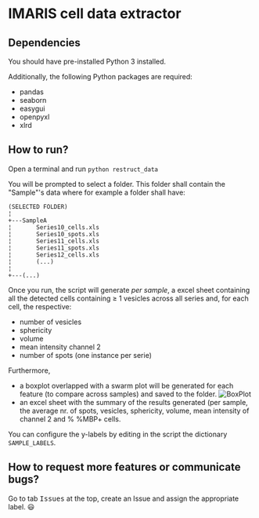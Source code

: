 # IMARIS cell data extractor

## Dependencies

You should have pre-installed Python 3 installed.

Additionally, the following Python packages are required:
- pandas
- seaborn
- easygui 
- openpyxl
- xlrd

## How to run?

Open a terminal and run
`python restruct_data`

You will be prompted to select a folder. This folder shall contain the "Sample"'s data where for example a folder shall have:
```
(SELECTED FOLDER)
¦   
+---SampleA
¦       Series10_cells.xls
¦       Series10_spots.xls
¦       Series11_cells.xls
¦       Series11_spots.xls
¦       Series12_cells.xls
¦       (...)
¦       
+---(...)
```

Once you run, the script will generate _per sample_, a excel sheet containing all the detected cells containing ≥ 1 vesicles across all series and, for each cell, the respective:
- number of vesicles
- sphericity
- volume
- mean intensity channel 2
- number of spots (one instance per serie)

Furthermore, 
- a boxplot overlapped with a swarm plot will be generated for each feature (to compare across samples) and saved to the folder.
![BoxPlot](https://user-images.githubusercontent.com/26262402/67725215-7b198400-f9d9-11e9-8bc5-7de20af7ff83.png)
- an excel sheet with the summary of the results generated (per sample, the average nr. of spots, vesicles, sphericity, volume, mean intensity of channel 2 and % %MBP+ cells.

You can configure the y-labels by editing in the script the dictionary `SAMPLE_LABELS`.

## How to request more features or communicate bugs?

Go to tab <kbd>Issues</kbd> at the top, create an Issue and assign the appropriate label. :smiley:
